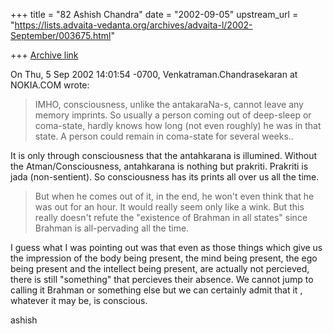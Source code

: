 +++
title = "82 Ashish Chandra"
date = "2002-09-05"
upstream_url = "https://lists.advaita-vedanta.org/archives/advaita-l/2002-September/003675.html"

+++
[Archive link](https://lists.advaita-vedanta.org/archives/advaita-l/2002-September/003675.html)

On Thu, 5 Sep 2002 14:01:54 -0700, Venkatraman.Chandrasekaran at NOKIA.COM
wrote:

>
>IMHO, consciousness, unlike the antakaraNa-s, cannot leave any memory
>imprints. So usually a person coming out of deep-sleep or coma-state,
>hardly knows how long (not even roughly) he was in that state. A person
>could remain in coma-state for several weeks..

It is only through consciousness that the antahkarana is illumined. Without
the Atman/Consciousness, antahkarana is nothing but prakriti. Prakriti is
jada (non-sentient). So consciousness has its prints all over us all the
time.

>But when he comes out of
>it, in the end, he won't even think that he was out for an hour. It would
>really seem only like a wink. But this really doesn't refute
the "existence
>of Brahman in all states" since Brahman is all-pervading all the time.

I guess what I was pointing out was that even as those things which give us
the impression of the body being present, the mind being present, the ego
being present and the intellect being present, are actually not percieved,
there is still "something" that percieves their absence. We cannot jump to
calling it Brahman or something else but we can certainly admit that it ,
whatever it may be, is conscious.

ashish

